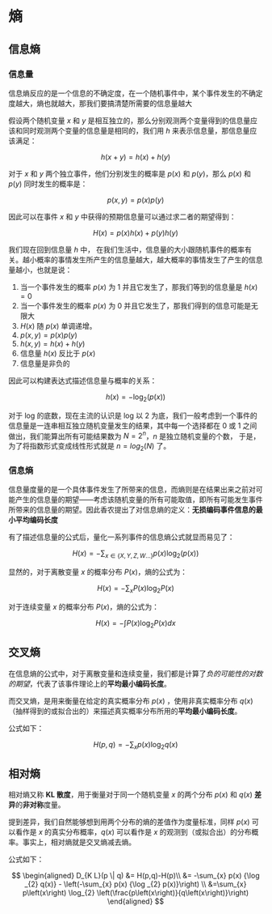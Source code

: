# 熵

## 信息熵

### 信息量

信息熵反应的是一个信息的不确定度，在一个随机事件中，某个事件发生的不确定度越大，熵也就越大，那我们要搞清楚所需要的信息量越大

假设两个随机变量 $x$ 和 $y$ 是相互独立的，那么分别观测两个变量得到的信息量应该和同时观测两个变量的信息量是相同的，我们用 $h$ 来表示信息量，那信息量应该满足：

$$h(x+y) = h(x) + h(y)$$

对于 $x$ 和 $y$ 两个独立事件，他们分别发生的概率是 $p(x)$ 和 $p(y)$，那么 $p(x)$ 和 $p(y)$ 同时发生的概率是：

$$p(x,y) = p(x)p(y)$$

因此可以在事件 $x$ 和 $y$ 中获得的预期信息量可以通过求二者的期望得到：

$$H(x) = p(x)h(x) + p(y)h(y)$$

我们现在回到信息量 $h$ 中， 在我们生活中，信息量的大小跟随机事件的概率有关。越小概率的事情发生所产生的信息量越大，越大概率的事情发生了产生的信息量越小，也就是说：

1.  当一个事件发生的概率 $p(x)$ 为 $1$ 并且它发生了，那我们等到的信息量是 $h(x) = 0$
2.  当一个事件发生的概率 $p(x)$ 为 $0$ 并且它发生了，那我们得到的信息可能是无限大
3.  $H(x)$ 随 $p(x)$ 单调递增。
4.  $p(x,y) = p(x)p(y)$
5.  $h(x,y) = h(x) + h(y)$
6.  信息量 $h(x)$ 反比于 $p(x)$
7.  信息量是非负的

因此可以构建表达式描述信息量与概率的关系：

$$h(x) = - \log_{2}(p(x))$$

对于 log 的底数，现在主流的认识是 log 以 2 为底，我们一般考虑到一个事件的信息量是一连串相互独立随机变量发生的结果，其中每一个选择都在 0 或 1 之间做出，我们能算出所有可能结果数为 $N=2^n$，$n$ 是独立随机变量的个数， 于是，为了将指数形式变成线性形式就是 $n = log_{2}(N)$ 了。

### 信息熵

信息量度量的是一个具体事件发生了所带来的信息，而熵则是在结果出来之前对可能产生的信息量的期望——考虑该随机变量的所有可能取值，即所有可能发生事件所带来的信息量的期望。因此香农提出了对信息熵的定义：**无损编码事件信息的最小平均编码长度**

有了描述信息量的公式后，量化一系列事件的信息熵公式就显而易见了：

$$H(x) = - \sum_{x \in\{X, Y, Z, W \ldots\}} p(x) \log_{2}(p(x))$$

显然的，对于离散变量 $x$ 的概率分布 $P(x)$，熵的公式为：

$$H(x)=-\sum_{x} P(x) {\log _{2} P(x)}$$

对于连续变量 $x$ 的概率分布 $P(x)$，熵的公式为：

$$H(x)=-\int P(x) \log _{2} P(x) d x$$

## 交叉熵

在信息熵的公式中，对于离散变量和连续变量，我们都是计算了*负的可能性的对数的期望*，代表了该事件理论上的**平均最小编码长度**。

而交叉熵，是用来衡量在给定的真实概率分布 $p(x)$ ，使用非真实概率分布 $q(x)$（抽样得到的或拟合出的）来描述真实概率分布所用的**平均最小编码长度**。

公式如下：

$$
H(p,q)=-\sum_{x} p(x) {\log _{2} q(x)}
$$


## 相对熵

相对熵又称 **KL 散度**，用于衡量对于同一个随机变量 $x$ 的两个分布 $p(x)$ 和 $q(x)$ **差异**的**非对称**度量。

提到差异，我们自然能够想到用两个分布的熵的差值作为度量标准，同样 $p(x)$ 可以看作是 $x$ 的真实分布概率，$q(x)$ 可以看作是 $x$ 的观测到（或拟合出）的分布概率。事实上，相对熵就是交叉熵减去熵。

公式如下：

$$
\begin{aligned}
D_{K L}(p \| q) &= H(p,q)-H(p)\\
&= -\sum_{x} p(x) {\log _{2} q(x)} - \left(-\sum_{x} p(x) {\log _{2} p(x)}\right) \\
&=\sum_{x} p\left(x\right) \log_{2} \left(\frac{p\left(x\right)}{q\left(x\right)}\right)
\end{aligned}
$$


